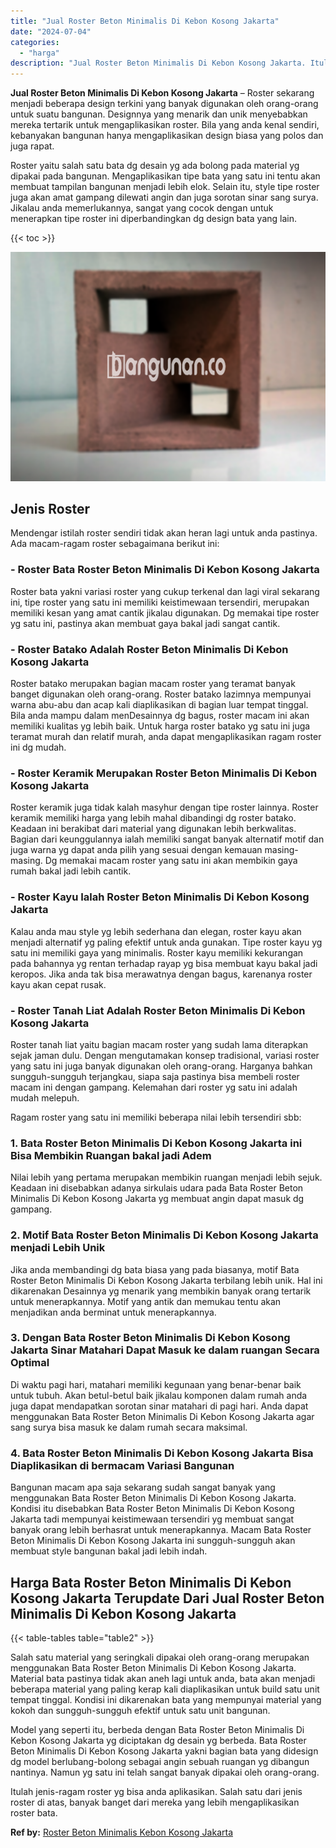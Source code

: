 ```yaml
---
title: "Jual Roster Beton Minimalis Di Kebon Kosong Jakarta"
date: "2024-07-04"
categories: 
  - "harga"
description: "Jual Roster Beton Minimalis Di Kebon Kosong Jakarta. Itulah jenis-ragam roster yg bisa anda aplikasikan. Salah satu dari jenis roster di atas, banyak banget..."
---
```


**Jual Roster Beton Minimalis Di Kebon Kosong Jakarta** – Roster sekarang menjadi beberapa design terkini yang banyak digunakan oleh orang-orang untuk suatu bangunan. Designnya yang menarik dan unik menyebabkan mereka tertarik untuk mengaplikasikan roster. Bila yang anda kenal sendiri, kebanyakan bangunan hanya mengaplikasikan design biasa yang polos dan juga rapat.

Roster yaitu salah satu bata dg desain yg ada bolong pada material yg dipakai pada bangunan. Mengaplikasikan tipe bata yang satu ini tentu akan membuat tampilan bangunan menjadi lebih elok. Selain itu, style tipe roster juga akan amat gampang dilewati angin dan juga sorotan sinar sang surya. Jikalau anda memerlukannya, sangat yang cocok dengan untuk menerapkan tipe roster ini diperbandingkan dg design bata yang lain.

{{< toc >}}

![Jual Roster Beton Minimalis Di Kebon Kosong Jakarta](/images/bata-roster-minimalis-31.png)

## Jenis Roster

Mendengar istilah roster sendiri tidak akan heran lagi untuk anda pastinya. Ada macam-ragam roster sebagaimana berikut ini:

### \- Roster Bata Roster Beton Minimalis Di Kebon Kosong Jakarta

Roster bata yakni variasi roster yang cukup terkenal dan lagi viral sekarang ini, tipe roster yang satu ini memiliki keistimewaan tersendiri, merupakan memiliki kesan yang amat cantik jikalau digunakan. Dg memakai tipe roster yg satu ini, pastinya akan membuat gaya bakal jadi sangat cantik.

### \- Roster Batako Adalah Roster Beton Minimalis Di Kebon Kosong Jakarta

Roster batako merupakan bagian macam roster yang teramat banyak banget digunakan oleh orang-orang. Roster batako lazimnya mempunyai warna abu-abu dan acap kali diaplikasikan di bagian luar tempat tinggal. Bila anda mampu dalam menDesainnya dg bagus, roster macam ini akan memiliki kualitas yg lebih baik. Untuk harga roster batako yg satu ini juga teramat murah dan relatif murah, anda dapat mengaplikasikan ragam roster ini dg mudah.

### \- Roster Keramik Merupakan Roster Beton Minimalis Di Kebon Kosong Jakarta

Roster keramik juga tidak kalah masyhur dengan tipe roster lainnya. Roster keramik memiliki harga yang lebih mahal dibandingi dg roster batako. Keadaan ini berakibat dari material yang digunakan lebih berkwalitas. Bagian dari keunggulannya ialah memiliki sangat banyak alternatif motif dan juga warna yg dapat anda pilih yang sesuai dengan kemauan masing-masing. Dg memakai macam roster yang satu ini akan membikin gaya rumah bakal jadi lebih cantik.

### \- Roster Kayu Ialah Roster Beton Minimalis Di Kebon Kosong Jakarta

Kalau anda mau style yg lebih sederhana dan elegan, roster kayu akan menjadi alternatif yg paling efektif untuk anda gunakan. Tipe roster kayu yg satu ini memiliki gaya yang minimalis. Roster kayu memiliki kekurangan pada bahannya yg rentan terhadap rayap yg bisa membuat kayu bakal jadi keropos. Jika anda tak bisa merawatnya dengan bagus, karenanya roster kayu akan cepat rusak.

### \- Roster Tanah Liat Adalah Roster Beton Minimalis Di Kebon Kosong Jakarta

Roster tanah liat yaitu bagian macam roster yang sudah lama diterapkan sejak jaman dulu. Dengan mengutamakan konsep tradisional, variasi roster yang satu ini juga banyak digunakan oleh orang-orang. Harganya bahkan sungguh-sungguh terjangkau, siapa saja pastinya bisa membeli roster macam ini dengan gampang. Kelemahan dari roster yg satu ini adalah mudah melepuh.

Ragam roster yang satu ini memiliki beberapa nilai lebih tersendiri sbb:

### 1\. Bata Roster Beton Minimalis Di Kebon Kosong Jakarta ini Bisa Membikin Ruangan bakal jadi Adem

Nilai lebih yang pertama merupakan membikin ruangan menjadi lebih sejuk. Keadaan ini disebabkan adanya sirkulais udara pada Bata Roster Beton Minimalis Di Kebon Kosong Jakarta yg membuat angin dapat masuk dg gampang.

### 2\. Motif Bata Roster Beton Minimalis Di Kebon Kosong Jakarta menjadi Lebih Unik

Jika anda membandingi dg bata biasa yang pada biasanya, motif Bata Roster Beton Minimalis Di Kebon Kosong Jakarta terbilang lebih unik. Hal ini dikarenakan Desainnya yg menarik yang membikin banyak orang tertarik untuk menerapkannya. Motif yang antik dan memukau tentu akan menjadikan anda berminat untuk menerapkannya.

### 3\. Dengan Bata Roster Beton Minimalis Di Kebon Kosong Jakarta Sinar Matahari Dapat Masuk ke dalam ruangan Secara Optimal

Di waktu pagi hari, matahari memiliki kegunaan yang benar-benar baik untuk tubuh. Akan betul-betul baik jikalau komponen dalam rumah anda juga dapat mendapatkan sorotan sinar matahari di pagi hari. Anda dapat menggunakan Bata Roster Beton Minimalis Di Kebon Kosong Jakarta agar sang surya bisa masuk ke dalam rumah secara maksimal.

### 4\. Bata Roster Beton Minimalis Di Kebon Kosong Jakarta Bisa Diaplikasikan di bermacam Variasi Bangunan

Bangunan macam apa saja sekarang sudah sangat banyak yang menggunakan Bata Roster Beton Minimalis Di Kebon Kosong Jakarta. Kondisi itu disebabkan Bata Roster Beton Minimalis Di Kebon Kosong Jakarta tadi mempunyai keistimewaan tersendiri yg membuat sangat banyak orang lebih berhasrat untuk menerapkannya. Macam Bata Roster Beton Minimalis Di Kebon Kosong Jakarta ini sungguh-sungguh akan membuat style bangunan bakal jadi lebih indah.

## Harga Bata Roster Beton Minimalis Di Kebon Kosong Jakarta Terupdate Dari Jual Roster Beton Minimalis Di Kebon Kosong Jakarta

{{< table-tables table="table2" >}}

Salah satu material yang seringkali dipakai oleh orang-orang merupakan menggunakan Bata Roster Beton Minimalis Di Kebon Kosong Jakarta. Material bata pastinya tidak akan aneh lagi untuk anda, bata akan menjadi beberapa material yang paling kerap kali diaplikasikan untuk build satu unit tempat tinggal. Kondisi ini dikarenakan bata yang mempunyai material yang kokoh dan sungguh-sungguh efektif untuk satu unit bangunan.

Model yang seperti itu, berbeda dengan Bata Roster Beton Minimalis Di Kebon Kosong Jakarta yg diciptakan dg desain yg berbeda. Bata Roster Beton Minimalis Di Kebon Kosong Jakarta yakni bagian bata yang didesign dg model berlubang-bolong sebagai angin sebuah ruangan yg dibangun nantinya. Namun yg satu ini telah sangat banyak dipakai oleh orang-orang.

Itulah jenis-ragam roster yg bisa anda aplikasikan. Salah satu dari jenis roster di atas, banyak banget dari mereka yang lebih mengaplikasikan roster bata.

**Ref by:** [Roster Beton Minimalis Kebon Kosong Jakarta](https://id.wikipedia.org/wiki/Roster)
